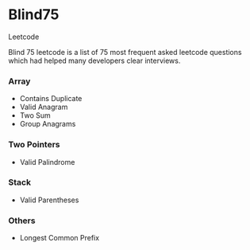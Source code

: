 # Blind75
Leetcode

Blind 75 leetcode is a list of 75 most frequent asked leetcode questions which had helped many developers clear interviews.

### Array
- Contains Duplicate
- Valid Anagram
- Two Sum
- Group Anagrams

### Two Pointers
- Valid Palindrome
  
### Stack
- Valid Parentheses

### Others
- Longest Common Prefix
